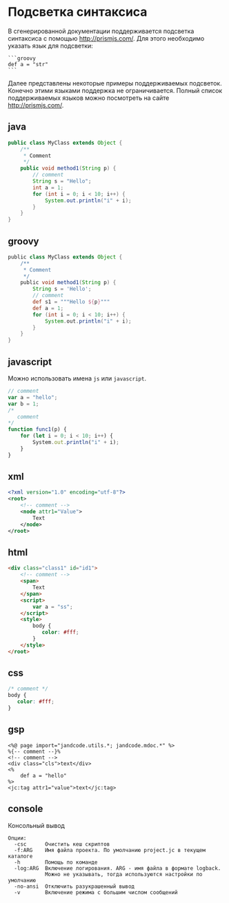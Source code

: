 
Подсветка синтаксиса
====================

В сгенерированной документации поддерживается подсветка синтаксиса с помощью <http://prismjs.com/>.
Для этого необходимо указать язык для подсветки:

~~~
```groovy
def a = "str"
```
~~~

Далее представлены некоторые примеры поддерживаемых подсветок. Конечно этими языками
поддержка не ограничивается. Полный список поддерживаемых языков можно посмотреть на сайте
<http://prismjs.com/>.


## java

```java
public class MyClass extends Object {
    /**
     * Comment
     */
    public void method1(String p) {
        // comment
        String s = "Hello";
        int a = 1;
        for (int i = 0; i < 10; i++) {
            System.out.println("i" + i);
        }
    }
}
```

## groovy

```groovy
public class MyClass extends Object {
    /**
     * Comment
     */
    public void method1(String p) {
        String s = 'Hello';
        // comment
        def s1 = """Hello ${p}"""
        def a = 1;
        for (int i = 0; i < 10; i++) {
            System.out.println("i" + i);
        }
    }
}
```

## javascript

Можно использовать имена `js` или `javascript`.

```js
// comment
var a = "hello";
var b = 1;
/*
   comment
*/
function func1(p) {
    for (let i = 0; i < 10; i++) {
        System.out.println("i" + i);
    }
}
```

## xml

```xml
<?xml version="1.0" encoding="utf-8"?>
<root>
    <!-- comment -->
    <node attr1="Value">
        Text
    </node>
</root>
```

## html

```html
<div class="class1" id="id1">
    <!-- comment -->
    <span>
        Text
    </span>
    <script>
        var a = "ss";
    </script>
    <style>
        body {
           color: #fff;
        }
    </style>
</root>
```

## css

```css
/* comment */
body {
   color: #fff;
}
```

## gsp

```gsp
<%@ page import="jandcode.utils.*; jandcode.mdoc.*" %>
%{-- comment --}%
<!-- comment -->
<div class="cls">text</div>
<%
    def a = "hello"
%>
<jc:tag attr1="value">text</jc:tag>
```

## console

Консольный вывод

```console
Опции:
  -csc      Очистить кеш скриптов
  -f:ARG    Имя файла проекта. По умолчанию project.jc в текущем каталоге
  -h        Помощь по команде
  -log:ARG  Включение логирования. ARG - имя файла в формате logback.
            Можно не указывать, тогда используются настройки по умолчанию
  -no-ansi  Отключить разукрашенный вывод
  -v        Включение режима с большим числом сообщений
```

